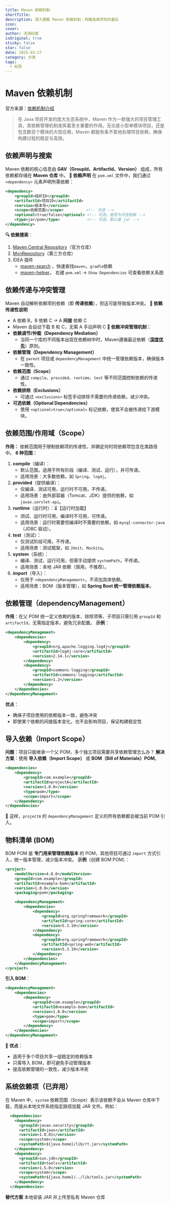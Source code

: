 ```yaml
---
title: Maven 依赖机制
shortTitle: 
description: 深入理解 Maven 依赖机制：构建高效项目的基石
icon: 
cover: 
author: 流浪码客
isOriginal: true
sticky: false
star: false
date: 2025-03-27
category: 分类
tags:
  - 标签
---
```

# Maven 依赖机制
官方来源：[依赖机制介绍](https://maven.apache.org/guides/introduction/introduction-to-dependency-mechanism.html)
> 在 Java 项目开发的庞大生态系统中，Maven 作为一款强大的项目管理工具，其依赖管理机制发挥着至关重要的作用。无论是小型单模块项目，还是包含数百个模块的大型应用，Maven 都能有条不紊地处理项目依赖，确保构建过程的稳定与高效。
## 依赖声明与搜索
Maven 依赖的核心信息由 **GAV（GroupId、ArtifactId、Version）** 组成，所有依赖都存储在 **Maven 仓库** 中。
**📌 依赖声明**
在 `pom.xml` 文件中，我们通过 `<dependency>` 元素声明所需依赖：
```xml
<dependency>
	<groupId>组织ID</groupId>
	<artifactId>项目ID</artifactId>
	<version>版本号</version>
	<scope>依赖范围</scope>          <!-- 可选 -->
	<optional>true/false</optional> <!-- 可选，是否为可选依赖 -->
	<type>jar/pom</type>            <!-- 可选，默认是 jar -->
</dependency>
```
**🔍  依赖搜索**：
1. [Maven Central Repository](https://search.maven.org/)（官方仓库）
2. [MvnRepository](https://mvnrepository.com/)（第三方仓库）
3. IDEA 插件
	* [maven-search](https://plugins.jetbrains.com/plugin/17170-maven-search) ，快速查找`maven`，`gradle`依赖
	* [maven-helper](https://plugins.jetbrains.com/plugin/7158-maven-helper)， 右键 `pom.xml` → `Show Dependencies` 可查看依赖关系图
## 依赖传递与冲突管理
Maven 自动解析依赖项的依赖（即 **传递依赖**），但这可能导致版本冲突。
**📌 依赖传递性说明**
* A 依赖 B，B 依赖 C → A **间接** 依赖 C
* Maven 会自动下载 B 和 C，无需 A 手动声明 C
**📌 依赖冲突管理机制：**
* **依赖调节/仲裁（Dependency Mediation）**
	* 当同一个库的不同版本出现在依赖树中时，Maven遵循最近依赖（**<u>深度优先</u>**）原则。
* **依赖管理（Dependency Management）**
	* 在 `parent` 项目或 `dependencyManagement` 中统一管理依赖版本，确保版本一致性。
* **依赖范围（Scope）**
	* 通过 `compile`、`provided`、`runtime`、`test` 等不同范围控制依赖的传递性。
* **依赖排除（Exclusions）**
	* 可通过 `<exclusions>` 标签手动排除不需要的传递依赖，减少冲突。
* **可选依赖（Optional Dependencies）**
	* 使用 `<optional>true</optional>` 标记依赖，使其不会被传递给下游模块。
## 依赖范围/作用域（Scope）
**作用：** 依赖范围用于限制依赖项的传递性，并确定何时将依赖项包含在类路径中。
**6 种范围：**
1. **compile**（编译）： 
	* 默认范围，适用于所有阶段（编译、测试、运行），并可传递。
	* 适用场景：大多数依赖，如 `Spring`、`log4j`。
2. **provided**（提供编译）：
	* 仅编译、测试可用，运行时不可用，不传递。
	* 适用场景：由外部容器（Tomcat、JDK）提供的依赖，如 `javax.servlet-api`。
3. **runtime**（运行时）：⏳【运行时加载】
	* 测试、运行时可用，编译时不可用，可传递。
	* 适用场景：运行时需要但编译时不需要的依赖，如 `mysql-connector-java`（JDBC 驱动）。
4. **test**（测试）：
	* 仅测试阶段可用，不传递。
	* 适用场景：测试框架，如 `JUnit`、`Mockito`。
5. **system**（系统）：
	* 编译、测试、运行可用，但需手动提供 `systemPath`，不传递。
	* 适用场景：本地 JAR 依赖（慎用，不推荐）。
6. **import**（导入）：
	* 仅用于 `<dependencyManagement>`，不添加具体依赖。
	* 适用场景：BOM（版本管理），如 **Spring Boot 统一管理依赖版本**。
## 依赖管理（dependencyManagement）
**作用**：在父 POM 统一定义依赖的版本、排除项等，子项目只需引用 `groupId` 和 `artifactId`，无需指定版本，避免冗余配置。
**示例**：
```xml
<dependencyManagement>
    <dependencies>
        <dependency>
            <groupId>org.apache.logging.log4j</groupId>
            <artifactId>log4j-core</artifactId>
            <version>2.14.1</version>
        </dependency>
        <dependency>
            <groupId>commons-logging</groupId>
            <artifactId>commons-logging</artifactId>
            <version>1.2</version>
        </dependency>
    </dependencies>
</dependencyManagement>
```
**优点**：
* 确保子项目使用的依赖版本一致，避免冲突
* 即使某个依赖的间接版本变化，也不会影响项目，保证构建稳定性
## 导入依赖（Import Scope）
**问题**：项目只能继承一个父 POM，多个独立项目需要共享依赖管理怎么办？
**解决方案**：使用 **导入依赖（Import Scope）** 或 **BOM（Bill of Materials）POM**。
```xml
<dependencies>
    <dependency>
        <groupId>com.example</groupId>
        <artifactId>projectA</artifactId>
        <version>1.0.0</version>
        <type>pom</type>
        <scope>import</scope>
    </dependency>
</dependencies>
```
🔹 这样，`projectA` 的 `dependencyManagement` 定义的所有依赖都会被当前 POM 引入。
## 物料清单 (BOM) 
BOM POM 是 **专门用来管理依赖版本** 的 POM，其他项目可通过 `import` 方式引入，统一版本管理，减少版本冲突。
**示例**（创建 BOM POM）：
```xml
<project>
    <modelVersion>4.0.0</modelVersion>
    <groupId>com.example</groupId>
    <artifactId>example-bom</artifactId>
    <version>1.0.0</version>
    <packaging>pom</packaging>

    <dependencyManagement>
        <dependencies>
            <dependency>
                <groupId>org.springframework</groupId>
                <artifactId>spring-core</artifactId>
                <version>5.3.10</version>
            </dependency>
            <dependency>
                <groupId>org.springframework</groupId>
                <artifactId>spring-web</artifactId>
                <version>5.3.10</version>
            </dependency>
        </dependencies>
    </dependencyManagement>
</project>
```
**引入 BOM**：
```xml
<dependencyManagement>
    <dependencies>
        <dependency>
            <groupId>com.example</groupId>
            <artifactId>example-bom</artifactId>
            <version>1.0.0</version>
            <type>pom</type>
            <scope>import</scope>
        </dependency>
    </dependencies>
</dependencyManagement>
```
🔹 **优点**：
* 适用于多个项目共享一组稳定的依赖版本
* 只需导入 BOM，即可避免手动管理版本
* 提高依赖管理的一致性，减少版本冲突
## 系统依赖项（已弃用）
在 Maven 中，`system` 依赖范围（Scope）表示该依赖不会从 Maven 仓库中下载，而是从本地文件系统指定路径加载 JAR 文件。例如：
```xml
  <dependencies>
    <dependency>
      <groupId>javax.security</groupId>
      <artifactId>jaas</artifactId>
      <version>1.0.01</version>
      <scope>system</scope>
      <systemPath>${java.home}/lib/rt.jar</systemPath>
    </dependency>
    <dependency>
      <groupId>sun.jdk</groupId>
      <artifactId>tools</artifactId>
      <version>1.5.0</version>
      <scope>system</scope>
      <systemPath>${java.home}/../lib/tools.jar</systemPath>
    </dependency>
  </dependencies>
```
**替代方案**
本地安装 JAR 并上传至私有 Maven 仓库